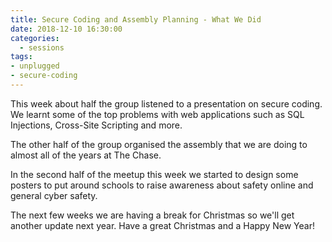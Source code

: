 ```yaml
---
title: Secure Coding and Assembly Planning - What We Did
date: 2018-12-10 16:30:00
categories:
  - sessions
tags:
- unplugged
- secure-coding
---
```

This week about half the group listened to a presentation on secure coding. We learnt some of the top problems with web applications such as SQL Injections, Cross-Site Scripting and more.

The other half of the group organised the assembly that we are doing to almost all of the years at The Chase.

In the second half of the meetup this week we started to design some posters to put around schools to raise awareness about safety online and general cyber safety.

The next few weeks we are having a break for Christmas so we'll get another update next year. Have a great Christmas and a Happy New Year!